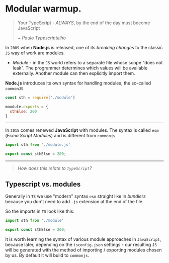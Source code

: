 # Modular warmup.

> Your TypeScript - *ALWAYS*, by the end of the day must become JavaScript
> 
> _~ Paulo Typescriptelho_

In `2009` when **Node.js** is released, one of its _breaking changes_ to the classic `JS` way of work are modules.

- _Module_ - in the `JS` world refers to a separate file whose scope "does not leak". The programmer determines which values will be available externally. Another module can then explicitly import them.

**Node.js** introduces its own syntax for handling modules, the so-called `commonJS`.

```javascript
const sth = require('./module')

moudule.exports = { 
  sthElse: 200
}
```  

---

In `2015` comes renewed **JavaScript** with modules. The syntax is called `esm` (_Ecma Script Modules_) and is different from `commonjs`.

```javascript
import sth from './module.js'

export const sthElse = 200;
``` 

---

> _How does this relate to `TypeScript`?_


## Typescript vs. modules

Generally in `TS` we use "modern" syntax `esm` straight like in _bundlers_ because you don't need to add `.js` extension at the end of the file

So the imports in `TS` look like this:
```javascript
import sth from './module'

export const sthElse = 200;
``` 

It is worth learning the syntax of various module approaches in `JavaScript`, because later, depending on the `tsconfig.json` settings - our resulting `JS` will be generated with the method of importing / exporting modules chosen by us. By default it will build to `commonjs`.
